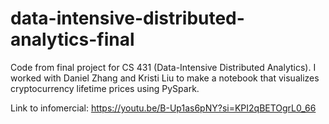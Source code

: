 # data-intensive-distributed-analytics-final
Code from final project for CS 431 (Data-Intensive Distributed Analytics). I worked with Daniel Zhang and Kristi Liu to make a notebook that visualizes cryptocurrency lifetime prices using PySpark.

Link to infomercial: https://youtu.be/B-Up1as6pNY?si=KPI2qBETOgrL0_66
